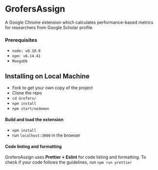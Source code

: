 # GrofersAssign
A Google Chrome extension which calculates performance-based metrics for researchers from Google Scholar profile.

### Prerequisites

* `node: v8.10.0`
* `npm: v6.14.41`
* `MongoDb`

## Installing on Local Machine

* Fork to get your own copy of the project 
* Clone the repo
* `cd Grofers/`
* `npm install`
* `npm start/nodemon`

#### Build and load the extension
* `npm install`
* run `localhost:3000` in the browser 

#### Code linting and formatting
GrofersAssign uses **Prettier + Eslint** for code listing and formatting. To check if your code follows the guidelines, run `npm run prettier`


